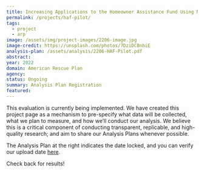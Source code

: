 ```yaml
---
title: Increasing Applications to the Homeowner Assistance Fund Using Mailers - Pilot
permalink: /projects/haf-pilot/
tags: 
  - project
  - arp
image: /assets/img/project-images/2206-image.jpg
image-credit: https://unsplash.com/photos/7DziDCBnhiE
analysis-plan: /assets/analysis/2206-HAF-Pilot.pdf
abstract: 
year: 2022
domain: American Rescue Plan
agency: 
status: Ongoing
summary: Analysis Plan Registration
featured: 
---
```

This evaluation is currently being implemented. We have created this project page as a mechanism to pre-specify what data will be collected, what we plan to measure, and how we’ll conduct our analysis. We believe this is a critical component of conducting transparent, replicable, and high-quality research; and aim to share our Analysis Plans whenever possible.

The Analysis Plan at the right indicates the date locked, and you can verify our upload date <a class="usa-link usa-link--external" href="https://github.com/gsa-oes/office-of-evaluation-sciences/commits/master/assets/analysis/2206-HAF-Pilot.pdf">here</a>. 

Check back for results!
